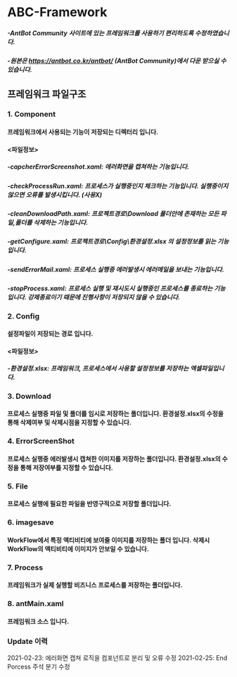 # ABC-Framework
##### -AntBot Community 사이트에 있는 프레임워크를 사용하기 편리하도록 수정하였습니다.
##### -원본은 https://antbot.co.kr/antbot/ (AntBot Community)에서 다운 받으실 수 있습니다.

## 프레임워크 파일구조

### 1. Component

  #### 프레임워크에서 사용되는 기능이 저장되는 디렉터리 입니다.
  #### <파일정보>
  ##### -capcherErrorScreenshot.xaml: 에러화면을 캡쳐하는 기능입니다.
  ##### -checkProcessRun.xaml: 프로세스가 실행중인지 체크하는 기능입니다. 실행중이지 않으면 오류를 발생시킵니다. (사용X)
  ##### -cleanDownloadPath.xaml: 프로젝트경로\Download 폴더안에 존재하는 모든 파일,폴더를 삭제하는 기능입니다.
  ##### -getConfigure.xaml: 프로젝트경로\Config\환경설정.xlsx 의 설정정보를 읽는 기능입니다.
  ##### -sendErrorMail.xaml: 프로세스 실행중 에러발생시 에러메일을 보내는 기능입니다.
  ##### -stopProcess.xaml: 프로세스 실행 및 재시도시 실행중인 프로세스를 종료하는 기능입니다. 강제종료이기 때문에 진행사항이 저장되지 않을 수 있습니다.

### 2. Config

  #### 설정파일이 저장되는 경로 입니다.
  #### <파일정보>
  ##### -환경설정.xlsx: 프레임워크, 프로세스에서 사용할 설정정보를 저장하는 엑셀파일입니다.

### 3. Download

  #### 프로세스 실행중 파일 및 폴더를 임시로 저장하는 폴더입니다. 환경설정.xlsx의 수정을 통해 삭제여부 및 삭제시점을 지정할 수 있습니다.

### 4. ErrorScreenShot

  #### 프로세스 실행중 에러발생시 캡쳐한 이미지를 저장하는 폴더입니다. 환경설정.xlsx의 수정을 통해 저장여부를 지정할 수 있습니다.

### 5. File

  #### 프로세스 실행에 필요한 파일을 반영구적으로 저장할 폴더입니다.

### 6. imagesave

  #### WorkFlow에서 특정 액티비티에 보여줄 이미지를 저장하는 폴더 입니다. 삭제시 WorkFlow의 액티비티에 이미지가 안보일 수 있습니다.

### 7. Process

  #### 프레임워크가 실제 실행할 비즈니스 프로세스를 저장하는 폴더입니다.

### 8. antMain.xaml

  #### 프레임워크 소스 입니다.

### Update 이력
2021-02-23: 에러화면 캡쳐 로직을 컴포넌트로 분리 및 오류 수정
2021-02-25: End Porcess 주석 분기 수정
